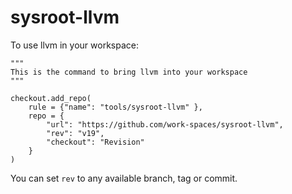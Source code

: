 # sysroot-llvm

To use llvm in your workspace:

```starlark
"""
This is the command to bring llvm into your workspace
"""

checkout.add_repo(
    rule = {"name": "tools/sysroot-llvm" },
    repo = {
        "url": "https://github.com/work-spaces/sysroot-llvm",
        "rev": "v19",
        "checkout": "Revision"
    }
)

```

You can set `rev` to any available branch, tag or commit.
